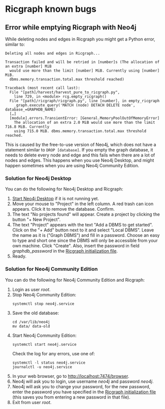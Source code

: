 # Ricgraph known bugs

## Error while emptying Ricgraph with Neo4j
While deleting nodes and edges in Ricgraph you might get a Python error, similar to:

```
Deleting all nodes and edges in Ricgraph...

Transaction failed and will be retried in [number]s (The allocation of an extra [number] MiB 
  would use more than the limit [number] MiB. Currently using [number] MiB. 
  dbms.memory.transaction.total.max threshold reached)

Traceback (most recent call last):
  File "[path]/harvest/harvest_pure_to_ricgraph.py", 
    line 729, in <module> rcg.empty_ricgraph()
  File "[path]/ricgraph/ricgraph.py", line [number], in empty_ricgraph
    _graph.execute_query('MATCH (node) DETACH DELETE node', database_=GRAPHDB_NAME)
  […]
  [module].errors.TransientError: [General.MemoryPoolOutOfMemoryError] 
    The allocation of an extra 2.0 MiB would use more than the limit 716.8 MiB. Currently 
    using 715.0 MiB. dbms.memory.transaction.total.max threshold reached.
```

This is caused by the free-to-use version of Neo4j, which does not have a 
statement similar to `DROP [database]`.
If you empty the graph database, it needs to delete every node and edge and this fails
when there are a lot of nodes and edges. This happens when you use
Neo4j Desktop, and might happen sometimes when you are using Neo4j Community Edition.

### Solution for Neo4j Desktop

You can do the following for Neo4j Desktop and Ricgraph:
1. [Start Neo4j Desktop](ricgraph_query_visualize.md#start-neo4j-desktop) if it is not running yet.
1. Move your mouse to "Project" in the left column.
   A red trash can icon appears. Click it to remove the database. Confirm.
1. The text "No projects found" will appear. Create a project by clicking the button "+ New Project".
1. The text "Project" appears with the text "Add a DBMS to get started". Click on the "+ Add" button
   next to it and select "Local DBMS". Leave the name as it is ("Graph DBMS") and fill in a password. Choose
   an easy to type and short one
   since the DBMS will only be accessible from your own machine. Click "Create".
   Also, insert the password in field *graphdb_password* in
   the [Ricgraph initialization file](ricgraph_install_configure.md#ricgraph-initialization-file).
1. Ready.

### Solution for Neo4j Community Edition

You can do the following for Neo4j Community Edition and Ricgraph:
1. Login as user *root*.
1. Stop Neo4j Community Edition:
   ```
   systemctl stop neo4j.service
   ```
1. Save the old database:
   ```
   cd /var/lib/neo4j
   mv data/ data-old
   ```
1. Start Neo4j Community Edition:
   ```
   systemctl start neo4j.service
   ```
   Check the log for any errors, use one of:
   ```
   systemctl -l status neo4j.service
   journalctl -u neo4j.service
   ```
1. In your web browser, go to
   [http://localhost:7474/browser](http://localhost:7474/browser).
1. Neo4j will ask you to login, use username *neo4j* and password *neo4j*.
1. Neo4j will ask you to change your password,
   for the new password, enter the password you have specified in
   the [Ricgraph initialization file](ricgraph_install_configure.md#ricgraph-initialization-file)
   (this saves you from entering a new password in that file).
1. Exit from user *root*.
